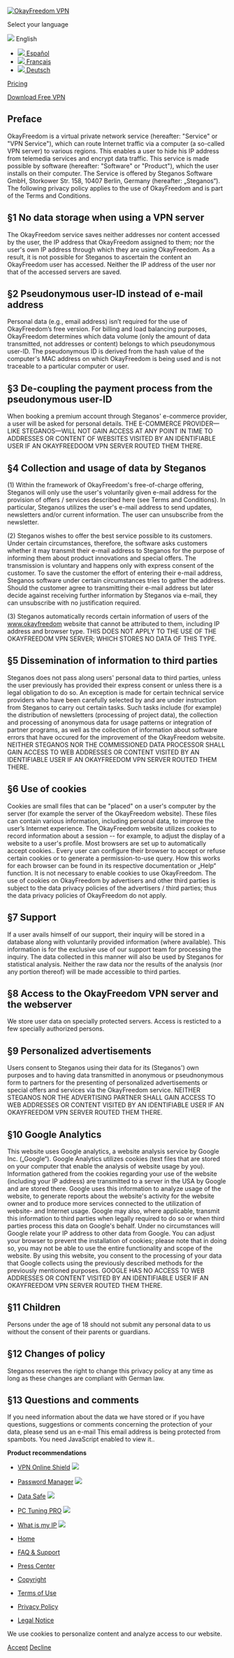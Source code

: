 [![OkayFreedom VPN](https://www.okayfreedom.com/images/okayfreedom/logo.png)](https://www.okayfreedom.com/)

Select your language

 ![](/media/mod_languages/images/en_gb.png) English

*  [![](/media/mod_languages/images/es_es.png) Español](https://www.okayfreedom.com/es/)
*  [![](/media/mod_languages/images/fr_fr.png) Français](https://www.okayfreedom.com/fr/)
*  [![](/media/mod_languages/images/de_de.png) Deutsch](https://www.okayfreedom.com/de/privacy)

[Pricing](https://www.okayfreedom.com/en/#offers)

[Download Free VPN](https://go.okayfreedom.com/download)

Preface
-------

OkayFreedom is a virtual private network service (hereafter: "Service" or "VPN Service"), which can route Internet traffic via a computer (a so-called VPN server) to various regions. This enables a user to hide his IP address from telemedia services and encrypt data traffic. This service is made possible by software (hereafter: "Software" or "Product"), which the user installs on their computer. The Service is offered by Steganos Software GmbH, Storkower Str. 158, 10407 Berlin, Germany (hereafter: „Steganos“). The following privacy policy applies to the use of OkayFreedom and is part of the Terms and Conditions.  
  

§1 No data storage when using a VPN server
------------------------------------------

The OkayFreedom service saves neither addresses nor content accessed by the user, the IP address that OkayFreedom assigned to them; nor the user's own IP address through which they are using OkayFreedom. As a result, it is not possible for Steganos to ascertain the content an OkayFreedom user has accessed. Neither the IP address of the user nor that of the accessed servers are saved.  
  

§2 Pseudonymous user-ID instead of e-mail address
-------------------------------------------------

Personal data (e.g., email address) isn’t required for the use of OkayFreedom’s free version. For billing and load balancing purposes, OkayFreedom determines which data volume (only the amount of data transmitted, not addresses or content) belongs to which pseudonymous user-ID. The pseudonymous ID is derived from the hash value of the computer's MAC address on which OkayFreedom is being used and is not traceable to a particular computer or user.  
  

§3 De-coupling the payment process from the pseudonymous user-ID
----------------------------------------------------------------

When booking a premium account through Steganos' e-commerce provider, a user will be asked for personal details. THE E-COMMERCE PROVIDER—LIKE STEGANOS—WILL NOT GAIN ACCESS AT ANY POINT IN TIME TO ADDRESSES OR CONTENT OF WEBSITES VISITED BY AN IDENTIFIABLE USER IF AN OKAYFREEDOOM VPN SERVER ROUTED THEM THERE.  
  

§4 Collection and usage of data by Steganos
-------------------------------------------

(1) Within the framework of OkayFreedom's free-of-charge offering, Steganos will only use the user's voluntarily given e-mail address for the provision of offers / services described here (see Terms and Conditions). In particular, Steganos utilizes the user's e-mail address to send updates, newsletters and/or current information. The user can unsubscribe from the newsletter.  
  
(2) Steganos wishes to offer the best service possible to its customers. Under certain circumstances, therefore, the software asks customers whether it may transmit their e-mail address to Steganos for the purpose of informing them about product innovations and special offers. The transmission is voluntary and happens only with express consent of the customer. To save the customer the effort of entering their e-mail address, Steganos software under certain circumstances tries to gather the address. Should the customer agree to transmitting their e-mail address but later decide against receiving further information by Steganos via e-mail, they can unsubscribe with no justification required.  
  
(3) Steganos automatically records certain information of users of the www.okayfreedom website that cannot be attributed to them, including IP address and browser type. THIS DOES NOT APPLY TO THE USE OF THE OKAYFREEDOM VPN SERVER; WHICH STORES NO DATA OF THIS TYPE.  
  

§5 Dissemination of information to third parties
------------------------------------------------

Steganos does not pass along users' personal data to third parties, unless the user previously has provided their express consent or unless there is a legal obligation to do so. An exception is made for certain technical service providers who have been carefully selected by and are under instruction from Steganos to carry out certain tasks. Such tasks include (for example) the distribution of newsletters (processing of project data), the collection and processing of anonymous data for usage patterns or integration of partner programs, as well as the collection of information about software errors that have occured for the improvement of the OkayFreedom website. NEITHER STEGANOS NOR THE COMMISSIONED DATA PROCESSOR SHALL GAIN ACCESS TO WEB ADDRESSES OR CONTENT VISITED BY AN IDENTIFIABLE USER IF AN OKAYFREEDOM VPN SERVER ROUTED THEM THERE.  
  

§6 Use of cookies
-----------------

Cookies are small files that can be "placed" on a user's computer by the server (for example the server of the OkayFreedom website). These files can contain various information, including personal data, to improve the user’s Internet experience. The OkayFreedom website utilizes cookies to record information about a session -- for example, to adjust the display of a website to a user's profile. Most browsers are set up to automatically accept cookies.. Every user can configure their browser to accept or refuse certain cookies or to generate a permission-to-use query. How this works for each browser can be found in its respective documentation or „Help“ function. It is not necessary to enable cookies to use OkayFreedom. The use of cookies on OkayFreedom by advertisers and other third parties is subject to the data privacy policies of the advertisers / third parties; thus the data privacy policies of OkayFreedom do not apply.  
  

§7 Support
----------

If a user avails himself of our support, their inquiry will be stored in a database along with voluntarily provided information (where available). This information is for the exclusive use of our support team for processing the inquiry. The data collected in this manner will also be used by Steganos for statistical analysis. Neither the raw data nor the results of the analysis (nor any portion thereof) will be made accessible to third parties.  
  

§8 Access to the OkayFreedom VPN server and the webserver
---------------------------------------------------------

We store user data on specially protected servers. Access is resticted to a few specially authorized persons.  
  

§9 Personalized advertisements
------------------------------

Users consent to Steganos using their data for its (Steganos') own purposes and to having data transmitted in anonymous or pseudnonymous form to partners for the presenting of personalized advertisements or special offers and services via the OkayFreedom service. NEITHER STEGANOS NOR THE ADVERTISING PARTNER SHALL GAIN ACCESS TO WEB ADDRESSES OR CONTENT VISITED BY AN IDENTIFIABLE USER IF AN OKAYFREEDOM VPN SERVER ROUTED THEM THERE.  
  

§10 Google Analytics
--------------------

This website uses Google analytics, a website analysis service by Google Inc. („Google“). Google Analytics utilizes cookies (text files that are stored on your computer that enable the analysis of website usage by you). Information gathered from the cookies regarding your use of the website (including your IP address) are transmitted to a server in the USA by Google and are stored there. Google uses this information to analyze usage of the website, to generate reports about the website's activity for the website owner and to produce more services connected to the utilization of website- and Internet usage. Google may also, where applicable, transmit this information to third parties when legally required to do so or when third parties process this data on Google's behalf. Under no circumstances will Google relate your IP address to other data from Google. You can adjust your browser to prevent the installation of cookies; please note that in doing so, you may not be able to use the entire functionality and scope of the website. By using this website, you consent to the processing of your data that Google collects using the previously described methods for the previously mentioned purposes. GOOGLE HAS NO ACCESS TO WEB ADDRESSES OR CONTENT VISITED BY AN IDENTIFIABLE USER IF AN OKAYFREEDOM VPN SERVER ROUTED THEM THERE.  
  

§11 Children
------------

Persons under the age of 18 should not submit any personal data to us without the consent of their parents or guardians.  
  

§12 Changes of policy
---------------------

Steganos reserves the right to change this privacy policy at any time as long as these changes are compliant with German law.  
  

§13 Questions and comments
--------------------------

If you need information about the data we have stored or if you have questions, suggestions or comments concerning the protection of your data, please send us an e-mail This email address is being protected from spambots. You need JavaScript enabled to view it..

**Product recommendations**

* [VPN Online Shield](https://www.steganos.com/en/products/steganos-vpn-online-shield) ![](/images/okayfreedom/rating_5.png)
* [Password Manager](https://www.steganos.com/en/products/steganos-password-manager) ![](/images/okayfreedom/rating_5.png)
* [Data Safe](https://www.steganos.com/en/products/steganos-data-safe) ![](/images/okayfreedom/rating_4.png)
* [PC Tuning PRO](https://www.steganos.com/en/products/steganos-pc-tuning-pro) ![](/images/okayfreedom/rating_5.png)
* [What is my IP](https://www.steganos.com/what-is-my-ip) ![](/images/okayfreedom/rating_5.png) 

* [Home](https://www.okayfreedom.com/en/)
* [FAQ & Support](https://steganos.zendesk.com/hc/en-us/categories/360001818394)
* [Press Center](https://www.okayfreedom.com/en/press-center)
* [Copyright](https://www.okayfreedom.com/en/copyright)
* [Terms of Use](https://www.okayfreedom.com/en/tos)
* [Privacy Policy](https://www.okayfreedom.com/en/privacy)
* [Legal Notice](https://www.okayfreedom.com/en/legal-notice)

[](#top)

We use cookies to personalize content and analyze access to our website.

[Accept](https://www.okayfreedom.com/en/privacy?rCH=2) [Decline](https://www.okayfreedom.com/en/privacy?rCH=-2)